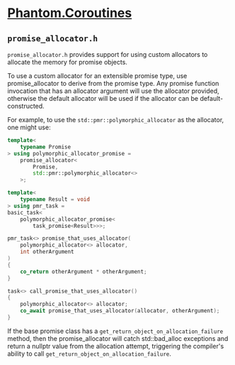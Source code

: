 # [Phantom.Coroutines](../README.md)

## ```promise_allocator.h```

```promise_allocator.h``` provides support for using custom allocators
to allocate the memory for promise objects.

To use a custom allocator for an extensible promise type, use promise_allocator
to derive from the promise type. Any promise function invocation that
has an allocator argument will use the allocator provided, otherwise
the default allocator will be used if the allocator can be default-constructed.

For example, to use the ```std::pmr::polymorphic_allocator``` as the allocator,
one might use:

```c++
template<
    typename Promise
> using polymorphic_allocator_promise = 
    promise_allocator<
        Promise, 
        std::pmr::polymorphic_allocator<>
    >;

template<
    typename Result = void
> using pmr_task = 
basic_task<
    polymorphic_allocator_promise<
        task_promise<Result>>>;

pmr_task<> promise_that_uses_allocator(
    polymorphic_allocator<> allocator,
    int otherArgument
)
{
    co_return otherArgument * otherArgument;
}

task<> call_promise_that_uses_allocator()
{
    polymorphic_allocator<> allocator;
    co_await promise_that_uses_allocator(allocator, otherArgument);
}
```

If the base promise class has a ```get_return_object_on_allocation_failure```
method, then the promise_allocator will catch std::bad_alloc exceptions
and return a nullptr value from the allocation attempt, triggering
the compiler's ability to call ```get_return_object_on_allocation_failure```.
